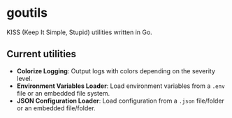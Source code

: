 # goutils

KISS (Keep It Simple, Stupid) utilities written in Go.

## Current utilities

- **Colorize Logging**: Output logs with colors depending on the severity level.  
- **Environment Variables Loader**: Load environment variables from a `.env` file or an embedded file system.  
- **JSON Configuration Loader**: Load configuration from a `.json` file/folder or an embedded file/folder.